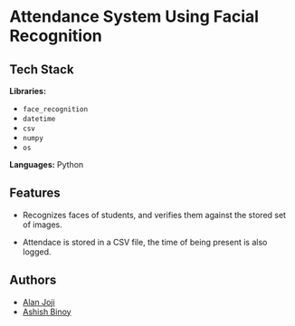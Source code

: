 
# Attendance System Using Facial Recognition 



## Tech Stack

**Libraries:** 
- `face_recognition`
- `datetime`
- `csv` 
- `numpy`
- `os`

**Languages:** Python


## Features

- Recognizes faces of students, and verifies them against the stored set of images.

- Attendace is stored in a CSV file, the time of being present is also logged.




## Authors

- [Alan Joji](https://github.com/AlanJoji)
- [Ashish Binoy](https://github.com/AshishBinoy)
